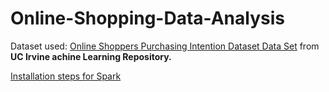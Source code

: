 # Online-Shopping-Data-Analysis

Dataset used: [Online Shoppers Purchasing Intention Dataset Data Set](https://archive.ics.uci.edu/ml/datasets/Online+Shoppers+Purchasing+Intention+Dataset) from <b> UC Irvine achine Learning Repository.</b>

[Installation steps for Spark](https://phoenixnap.com/kb/install-spark-on-windows-10)
